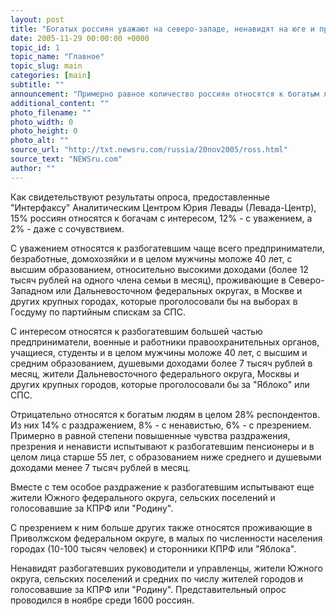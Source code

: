 ```yaml
---
layout: post
title: "Богатых россиян уважают на северо-западе, ненавидят на юге и презирают на Волге"
date: 2005-11-29 00:00:00 +0000
topic_id: 1
topic_name: "Главное"
topic_slug: main
categories: [main]
subtitle: ""
announcement: "Примерно равное количество россиян относятся к богатым людям и хорошо, и плохо. Однако большинство из респондентов не испытывают к ним никаких особых чувств (41%)."
additional_content: ""
photo_filename: ""
photo_width: 0
photo_height: 0
photo_alt: ""
source_url: "http://txt.newsru.com/russia/20nov2005/ross.html"
source_text: "NEWSru.com"
author: ""
---
```

Как свидетельствуют результаты опроса, предоставленные "Интерфаксу" Аналитическим Центром Юрия Левады (Левада-Центр), 15% россиян относятся к богачам с интересом, 12% - с уважением, а 2% - даже с сочувствием.

С уважением относятся к разбогатевшим чаще всего предприниматели, безработные, домохозяйки и в целом мужчины моложе 40 лет, с высшим образованием, относительно высокими доходами (более 12 тысяч рублей на одного члена семьи в месяц), проживающие в Северо-Западном или Дальневосточном федеральных округах, в Москве и других крупных городах, которые проголосовали бы на выборах в Госдуму по партийным спискам за СПС.

С интересом относятся к разбогатевшим большей частью предприниматели, военные и работники правоохранительных органов, учащиеся, студенты и в целом мужчины моложе 40 лет, с высшим и средним образованием, душевыми доходами более 7 тысяч рублей в месяц, жители Дальневосточного федерального округа, Москвы и других крупных городов, которые проголосовали бы за "Яблоко" или СПС.

Отрицательно относятся к богатым людям в целом 28% респондентов. Из них 14% с раздражением, 8% - с ненавистью, 6% - с презрением. Примерно в равной степени повышенные чувства раздражения, презрения и ненависти испытывают к разбогатевшим пенсионеры и в целом лица старше 55 лет, с образованием ниже среднего и душевыми доходами менее 7 тысяч рублей в месяц.

Вместе с тем особое раздражение к разбогатевшим испытывают еще жители Южного федерального округа, сельских поселений и голосовавшие за КПРФ или "Родину".

С презрением к ним больше других также относятся проживающие в Приволжском федеральном округе, в малых по численности населения городах (10-100 тысяч человек) и сторонники КПРФ или "Яблока".

Ненавидят разбогатевших руководители и управленцы, жители Южного округа, сельских поселений и средних по числу жителей городов и голосовавшие за КПРФ или "Родину". Представительный опрос проводился в ноябре среди 1600 россиян.
